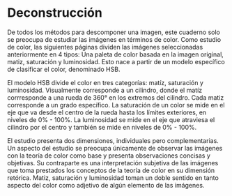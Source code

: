 Deconstrucción
==============

De todos los métodos para descomponer una imagen, este cuaderno solo se preocupa
de estudiar las imágenes en términos de color. Como estudio de color, las
siguientes páginas dividen las imágenes seleccionadas anteriormente en 4 tipos:
Una paleta de color basada en la imagen original, matiz, saturación y
luminosidad. Esto nace a partir de un modelo específico de clasificar el color,
denominado HSB.

El modelo HSB divide el color en tres categorías: matíz, saturación y
luminosidad. Visualmente corresponde a un cilindro, donde el matíz corrresponde
a una rueda de 360° en los extremos del cilindro. Cada matiz corresponde a un
grado específico. La saturación de un color se mide en el eje que va desde el
centro de la rueda hasta los límites exteriores, en niveles de 0% - 100%. La
luminosidad se mide en el eje que atraviesa el cilindro por el centro y también
se mide en niveles de 0% - 100%.

El estudio presenta dos dimensiones, individuales pero complementarias. Un
aspecto del estudio se preocupa únicamente de observar las imágenes con la
teoría de color como base y presenta observaciones concisas y objetivas. Su
contraparte es una interpretación subjetiva de las imágenes que toma prestados
los conceptos de la teoría de color en su dimensión retórica. Matiz, saturación
y luminosidad toman un doble sentido en tanto aspecto del color como adjetivo de
algún elemento de las imágenes.
